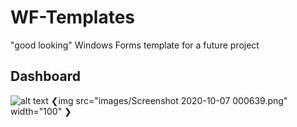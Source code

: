 # WF-Templates

"good looking" Windows Forms template for a future project

## Dashboard
![alt text](https://github.com/18Markus1984/WF-Templates/tree/master/images)
❮img src="images/Screenshot 2020-10-07 000639.png" width="100" ❯
